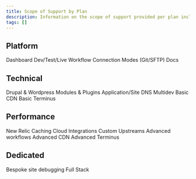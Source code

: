 ```yaml
---
title: Scope of Support by Plan
description: Information on the scope of support provided per plan including Customer Service, Platform, Technical, Performance, and Dedicated.
tags: []
---
```

## Platform
Dashboard
Dev/Test/Live Workflow
Connection Modes (Git/SFTP)
Docs

## Technical
Drupal & Wordpress
Modules & Plugins
Application/Site
DNS
Multidev
Basic CDN
Basic Terminus

## Performance
New Relic
Caching
Cloud Integrations
Custom Upstreams
Advanced workflows
Advanced CDN
Advanced Terminus

## Dedicated
Bespoke site debugging
Full Stack
